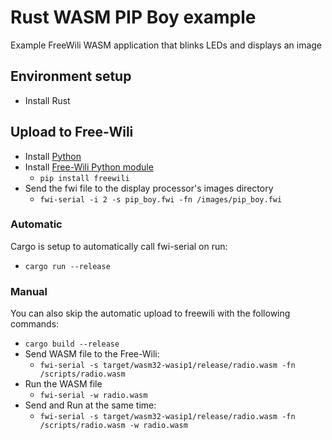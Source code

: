 # Rust WASM PIP Boy example

Example FreeWili WASM application that blinks LEDs and displays an image

## Environment setup

- Install Rust

## Upload to Free-Wili
- Install [Python](https://www.python.org/)
- Install [Free-Wili Python module](https://pypi.org/project/freewili/)
  - `pip install freewili`
- Send the fwi file to the display processor's images directory
  - `fwi-serial -i 2 -s pip_boy.fwi -fn /images/pip_boy.fwi`

### Automatic

Cargo is setup to automatically call fwi-serial on run:
- `cargo run --release`
### Manual

You can also skip the automatic upload to freewili with the following commands:

- `cargo build --release`
- Send WASM file to the Free-Wili:
  - `fwi-serial -s target/wasm32-wasip1/release/radio.wasm -fn /scripts/radio.wasm`
- Run the WASM file
  - `fwi-serial -w radio.wasm`
- Send and Run at the same time:
  - `fwi-serial -s target/wasm32-wasip1/release/radio.wasm -fn /scripts/radio.wasm -w radio.wasm`